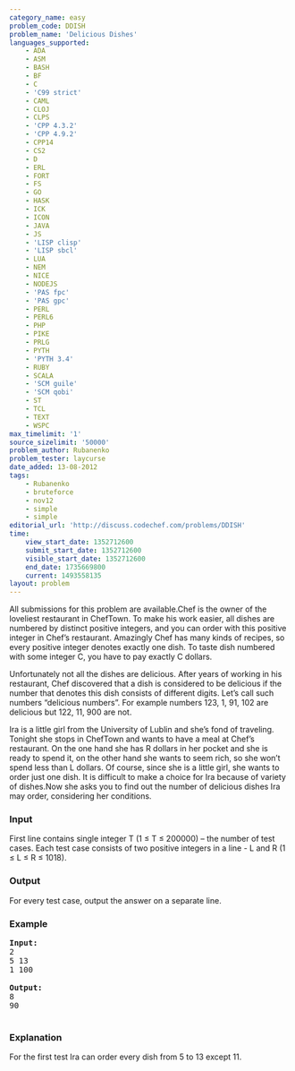 ```yaml
---
category_name: easy
problem_code: DDISH
problem_name: 'Delicious Dishes'
languages_supported:
    - ADA
    - ASM
    - BASH
    - BF
    - C
    - 'C99 strict'
    - CAML
    - CLOJ
    - CLPS
    - 'CPP 4.3.2'
    - 'CPP 4.9.2'
    - CPP14
    - CS2
    - D
    - ERL
    - FORT
    - FS
    - GO
    - HASK
    - ICK
    - ICON
    - JAVA
    - JS
    - 'LISP clisp'
    - 'LISP sbcl'
    - LUA
    - NEM
    - NICE
    - NODEJS
    - 'PAS fpc'
    - 'PAS gpc'
    - PERL
    - PERL6
    - PHP
    - PIKE
    - PRLG
    - PYTH
    - 'PYTH 3.4'
    - RUBY
    - SCALA
    - 'SCM guile'
    - 'SCM qobi'
    - ST
    - TCL
    - TEXT
    - WSPC
max_timelimit: '1'
source_sizelimit: '50000'
problem_author: Rubanenko
problem_tester: laycurse
date_added: 13-08-2012
tags:
    - Rubanenko
    - bruteforce
    - nov12
    - simple
    - simple
editorial_url: 'http://discuss.codechef.com/problems/DDISH'
time:
    view_start_date: 1352712600
    submit_start_date: 1352712600
    visible_start_date: 1352712600
    end_date: 1735669800
    current: 1493558135
layout: problem
---
```

All submissions for this problem are available.Chef is the owner of the loveliest restaurant in ChefTown. To make his work easier, all dishes are numbered by distinct positive integers, and you can order with this positive integer in Chef’s restaurant. Amazingly Chef has many kinds of recipes, so every positive integer denotes exactly one dish. To taste dish numbered with some integer C, you have to pay exactly C dollars.

Unfortunately not all the dishes are delicious. After years of working in his restaurant, Chef discovered that a dish is considered to be delicious if the number that denotes this dish consists of different digits. Let’s call such numbers “delicious numbers”. For example numbers 123, 1, 91, 102 are delicious but 122, 11, 900 are not.

Ira is a little girl from the University of Lublin and she’s fond of traveling. Tonight she stops in ChefTown and wants to have a meal at Chef’s restaurant. On the one hand she has R dollars in her pocket and she is ready to spend it, on the other hand she wants to seem rich, so she won’t spend less than L dollars. Of course, since she is a little girl, she wants to order just one dish. It is difficult to make a choice for Ira because of variety of dishes.Now she asks you to find out the number of delicious dishes Ira may order, considering her conditions.

### Input

First line contains single integer T (1 ≤ T ≤ 200000) – the number of test cases. Each test case consists of two positive integers in a line - L and R (1 ≤ L ≤ R ≤ 1018).

### Output

For every test case, output the answer on a separate line.

### Example

<pre>
<b>Input:</b>
2
5 13
1 100

<b>Output:</b>
8
90

</pre>
### Explanation

For the first test Ira can order every dish from 5 to 13 except 11.
